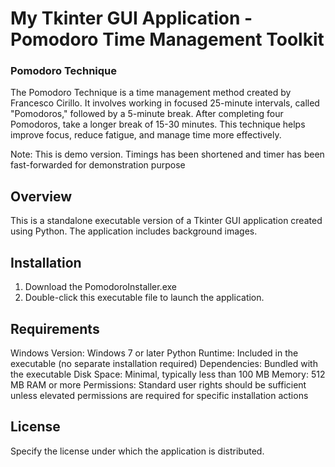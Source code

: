 # My Tkinter GUI Application - Pomodoro Time Management Toolkit

### Pomodoro Technique

The Pomodoro Technique is a time management method created by Francesco Cirillo. It involves working in focused 25-minute intervals, called "Pomodoros," followed by a 5-minute break. After completing four Pomodoros, take a longer break of 15-30 minutes. This technique helps improve focus, reduce fatigue, and manage time more effectively.

Note: This is demo version. Timings has been shortened and timer has been fast-forwarded for demonstration purpose

## Overview

This is a standalone executable version of a Tkinter GUI application created using Python. The application includes background images.

## Installation

1. Download the PomodoroInstaller.exe 
2. Double-click this executable file to launch the application.

## Requirements

Windows Version: Windows 7 or later
Python Runtime: Included in the executable (no separate installation required)
Dependencies: Bundled with the executable
Disk Space: Minimal, typically less than 100 MB
Memory: 512 MB RAM or more
Permissions: Standard user rights should be sufficient unless elevated permissions are required for specific installation actions

## License

Specify the license under which the application is distributed.

